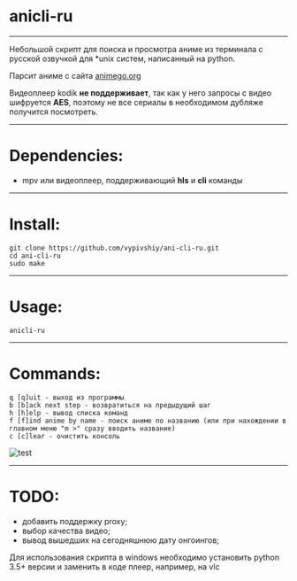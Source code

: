 # anicli-ru
___
Небольшой скрипт для поиска и просмотра аниме из терминала с русской озвучкой для *unix систем, написанный на python.

Парсит аниме с сайта [animego.org](https://animego.org/) 

Видеоплеер kodik **не поддерживает**, так как у него запросы с видео шифруется **AES**, 
поэтому не все сериалы в необходимом дубляже получится посмотреть.
___
# Dependencies:
* mpv или видеоплеер, поддерживающий __hls__ и __cli__ команды
___
# Install:

```
git clone https://github.com/vypivshiy/ani-cli-ru.git
cd ani-cli-ru
sudo make
```

___
# Usage:
`anicli-ru`
___
# Commands:
```
q [q]uit - выход из программы
b [b]ack next step - возвратиться на предыдущий шаг
h [h]elp - вывод списка команд
f [f]ind anime by name - поиск аниме по названию (или при нахождении в главном меню "m >" сразу вводить название)
c [c]lear - очистить консоль
```
![test](https://i.imgur.com/BgUS2GO.png)
___
# TODO:
* добавить поддержку proxy;
* выбор качества видео;
* вывод вышедших на сегодняшнюю дату онгоингов;

Для использования скрипта в windows необходимо установить python 3.5+ версии и заменить в коде плеер, например, на vlc

